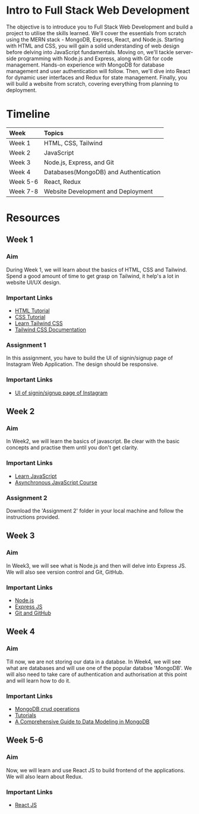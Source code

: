 # Intro to Full Stack Web Development

The objective is to introduce you to Full Stack Web Development and build a project to utilise the skills learned. We'll cover the essentials from scratch using the MERN stack - MongoDB, Express, React, and Node.js. Starting with HTML and CSS, you will gain a solid understanding of web design before delving into JavaScript fundamentals. Moving on, we'll tackle server-side programming with Node.js and Express, along with Git for code management. Hands-on experience with MongoDB for database management and user authentication will follow. Then, we'll dive into React for dynamic user interfaces and Redux for state management. Finally, you will build a website from scratch, covering everything from planning to deployment.

# Timeline

| Week | Topics    | 
| :---   | :--- |
| Week 1 | HTML, CSS, Tailwind   |
| Week 2 | JavaScript   |
| Week 3 | Node.js, Express, and Git   |
| Week 4 | Databases(MongoDB) and Authentication   |
| Week 5-6 | React, Redux   |
| Week 7-8 | Website Development and Deployment   |


# Resources

## Week 1
### Aim
During Week 1, we will learn about the basics of HTML, CSS and Tailwind. Spend a good amount of time to get grasp on Tailwind, it help's a lot in website UI/UX design.
### Important Links
- [HTML Tutorial](https://www.youtube.com/watch?v=916GWv2Qs08)
- [CSS Tutorial](https://www.youtube.com/watch?v=ieTHC78giGQ)
- [Learn Tailwind CSS](https://www.youtube.com/watch?v=ft30zcMlFao)
- [Tailwind CSS Documentation](https://tailwindcss.com/docs/utility-first)

### Assignment 1
In this assignment, you have to build the UI of signin/signup page of Instagram Web Application. The design should be responsive.
### Important Links
- [UI of signin/signup page of Instagram](https://docs.google.com/document/d/1lvrIQUFSKJBUXN3yjsRwVtzrwBltPqL-Lb-7gfhz7rc/edit?usp=sharing)


## Week 2
### Aim
In Week2, we will learn the basics of javascript. Be clear with the basic concepts and practise them until you don't get clarity.
### Important Links
- [Learn JavaScript](https://www.youtube.com/watch?v=PkZNo7MFNFg)
- [Asynchronous JavaScript Course](https://www.youtube.com/watch?v=ZYb_ZU8LNxs)

### Assignment 2
Download the 'Assignment 2' folder in your local machine and follow the instructions provided.


## Week 3
### Aim
In Week3, we will see what is Node.js and then will delve into Express JS. We will also see version control and Git, GitHub.
### Important Links
- [Node.js](https://medium.com/@asiandigitalhub/what-is-node-js-and-how-it-work-490f5ecba665)
- [Express JS](https://www.youtube.com/playlist?list=PL_cUvD4qzbkwjmjy-KjbieZ8J9cGwxZpC)
- [Git and GitHub](https://www.youtube.com/watch?v=RDxQEzXN8AU)


## Week 4
### Aim
Till now, we are not storing our data in a databse. In Week4, we will see what are databases and will use one of the popular databse 'MongoDB'. We will also need to take care of authentication and authorisation at this point and will learn how to do it.
### Important Links
- [MongoDB crud operations](https://www.mongodb.com/docs/manual/crud/)
- [Tutorials](https://www.youtube.com/watch?v=cJAyEOZQUQY&list=PLinedj3B30sDby4Al-i13hQJGQoRQDfPo&index=12)
- [A Comprehensive Guide to Data Modeling in MongoDB](https://medium.com/@skhans/a-comprehensive-guide-to-data-modeling-in-mongodb-b63b2df9d9dd)


## Week 5-6
### Aim
Now, we will learn and use React JS to build frontend of the applications. We will also learn about Redux.
### Important Links
- [React JS]([https://www.mongodb.com/docs/manual/crud/](https://youtube.com/playlist?list=PLu71SKxNbfoDqgPchmvIsL4hTnJIrtige&feature=shared))

